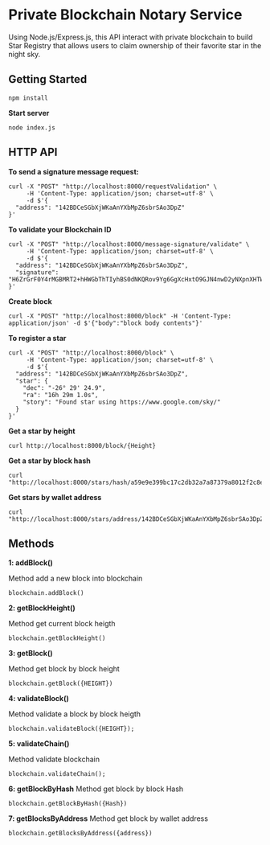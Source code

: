 # Private Blockchain Notary Service

Using Node.js/Express.js, this API interact with private blockchain to build Star Registry that allows users to claim ownership of their favorite star in the night sky.

## Getting Started
```
npm install
```
**Start server**

```
node index.js
```

## HTTP API

**To send a signature message request:**
```
curl -X "POST" "http://localhost:8000/requestValidation" \
     -H 'Content-Type: application/json; charset=utf-8' \
     -d $'{
  "address": "142BDCeSGbXjWKaAnYXbMpZ6sbrSAo3DpZ"
}'
```
**To validate your Blockchain ID**
```
curl -X "POST" "http://localhost:8000/message-signature/validate" \
     -H 'Content-Type: application/json; charset=utf-8' \
     -d $'{
  "address": "142BDCeSGbXjWKaAnYXbMpZ6sbrSAo3DpZ",
  "signature": "H6ZrGrF0Y4rMGBMRT2+hHWGbThTIyhBS0dNKQRov9Yg6GgXcHxtO9GJN4nwD2yNXpnXHTWU9i+qdw5vpsooryLU="
}'
```
**Create block**

```
curl -X "POST" "http://localhost:8000/block" -H 'Content-Type: application/json' -d $'{"body":"block body contents"}'
```

**To register a star**
```
curl -X "POST" "http://localhost:8000/block" \
     -H 'Content-Type: application/json; charset=utf-8' \
     -d $'{
  "address": "142BDCeSGbXjWKaAnYXbMpZ6sbrSAo3DpZ",
  "star": {
    "dec": "-26° 29' 24.9",
    "ra": "16h 29m 1.0s",
    "story": "Found star using https://www.google.com/sky/"
  }
}'
```

**Get a star by height**

```
curl http://localhost:8000/block/{Height}
```

**Get a star by block hash**
```
curl "http://localhost:8000/stars/hash/a59e9e399bc17c2db32a7a87379a8012f2c8e08dd661d7c0a6a4845d4f3ffb9f"
```
**Get stars by wallet address**
```
curl "http://localhost:8000/stars/address/142BDCeSGbXjWKaAnYXbMpZ6sbrSAo3DpZ"
```

## Methods

**1: addBlock()**

Method add a new block into blockchain

```
blockchain.addBlock()
```
**2: getBlockHeight()**

Method get current block heigth

```
blockchain.getBlockHeight()
```
**3: getBlock()**

Method get block by block height

```
blockchain.getBlock({HEIGHT})
```
**4: validateBlock()**

Method validate a block by block heigth

```
blockchain.validateBlock({HEIGHT});
```
**5: validateChain()**

Method validate blockchain

```
blockchain.validateChain();
```
**6: getBlockByHash**
Method get block by block Hash
```
blockchain.getBlockByHash({Hash})
```
**7: getBlocksByAddress**
Method get block by wallet address
```
blockchain.getBlocksByAddress({address})
```
